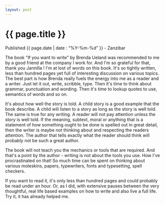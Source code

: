```yaml
---
layout: post
---
```


{{ page.title }}
================

<p class="meta">Published {{ page.date | date : "%Y-%m-%d" }}</span> - Zanzibar</p>

The book "If you want to write" by Brenda Ueland was recommended to me by a good friend at the company I work for. And I'm so grateful for that, thank you Jannilla ! I'm at lost of words on this book. It's so tightly written, less than hundred pages yet full of interesting discussion on various topics. The best part is how Brenda really fuels the energy into me as a reader and a writer. Just let it out, write, scribble, type. Then it's time to think about grammar, punctuation and wording. Then it's time to lookup quotes to use, semantics of words and so on.

It's about how well the story is told. A child story is a good example that the book describe. A child will listen to a story as long as the story is well told. The same is true for any writing. A reader will not pay attention unless the story is well told. If the meaning, subtext, moral or anything that is a statement of how something ought to be done is spelled out in great detail, then the writer is maybe not thinking about and respecting the readers attention. The author that tells exactly what the reader should think will probably not be such a great author. 

The book will not teach you the mechanics or tools that are required. And that's a point by the author - writing is not about the tools you use. How I've procrastinated on that! So much time can be spent on thinking about various moleskins, papers, typewriters, fonts and typesetting, spell checkers. 

If you want to read it, it's only less than hundred pages and could probably be read under an hour. Or, as I did, with extensive pauses between the very thoughtful, real life based examples on how to write and also live a full life. Try it, it has already helped me.



